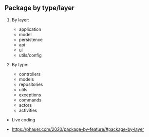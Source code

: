 ## Package by type/layer

1. By layer:
   - application
   - model
   - persistence
   - api
   - ui
   - utils/config

2. By type:
    - controllers
    - models
    - repositories
    - utils
    - exceptions
    - commands
    - actors
    - activities

- Live coding

- https://phauer.com/2020/package-by-feature/#package-by-layer
